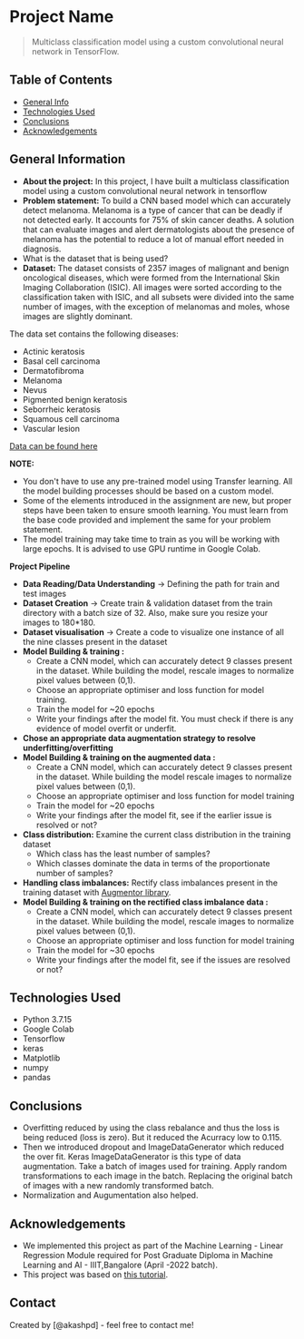 # Project Name
> Multiclass classification model using a custom convolutional neural network in TensorFlow.


## Table of Contents
* [General Info](#general-information)
* [Technologies Used](#technologies-used)
* [Conclusions](#conclusions)
* [Acknowledgements](#acknowledgements)

<!-- You can include any other section that is pertinent to your problem -->

## General Information
- **About the project:** In this project, I have built a multiclass classification model using a custom convolutional neural network in tensorflow
- **Problem statement:** To build a CNN based model which can accurately detect melanoma. Melanoma is a type of cancer that can be deadly if not detected early. It accounts for 75% of skin cancer deaths. A solution that can evaluate images and alert dermatologists about the presence of melanoma has the potential to reduce a lot of manual effort needed in diagnosis.
- What is the dataset that is being used?
- **Dataset:** The dataset consists of 2357 images of malignant and benign oncological diseases, which were formed from the International Skin Imaging Collaboration (ISIC). All images were sorted according to the classification taken with ISIC, and all subsets were divided into the same number of images, with the exception of melanomas and moles, whose images are slightly dominant.


The data set contains the following diseases:

 - Actinic keratosis
 - Basal cell carcinoma
 - Dermatofibroma
 - Melanoma
 - Nevus
 - Pigmented benign keratosis
 - Seborrheic keratosis
 - Squamous cell carcinoma
 - Vascular lesion

[Data can be found here](https://drive.google.com/file/d/1xLfSQUGDl8ezNNbUkpuHOYvSpTyxVhCs/view?usp=sharin)

**NOTE:**

- You don't have to use any pre-trained model using Transfer learning. All the model building processes should be based on a custom model.
- Some of the elements introduced in the assignment are new, but proper steps have been taken to ensure smooth learning. You must learn from the base code provided and implement the same for your problem statement.
- The model training may take time to train as you will be working with large epochs. It is advised to use GPU runtime in Google Colab.
 

**Project Pipeline**
- **Data Reading/Data Understanding** → Defining the path for train and test images 
- **Dataset Creation** → Create train & validation dataset from the train directory with a batch size of 32. Also, make sure you resize your images to 180*180.
- **Dataset visualisation** → Create a code to visualize one instance of all the nine classes present in the dataset 
- **Model Building & training :**
  - Create a CNN model, which can accurately detect 9 classes present in the dataset. While building the model, rescale images to normalize pixel values between (0,1).
  - Choose an appropriate optimiser and loss function for model training.
  - Train the model for ~20 epochs
  - Write your findings after the model fit. You must check if there is any evidence of model overfit or underfit.
- **Chose an appropriate data augmentation strategy to resolve underfitting/overfitting** 
- **Model Building & training on the augmented data :**
  - Create a CNN model, which can accurately detect 9 classes present in the dataset. While building the model rescale images to normalize pixel values between (0,1).
  - Choose an appropriate optimiser and loss function for model training
  - Train the model for ~20 epochs
  - Write your findings after the model fit, see if the earlier issue is resolved or not?
- **Class distribution:** Examine the current class distribution in the training dataset
  - Which class has the least number of samples?
  - Which classes dominate the data in terms of the proportionate number of samples?
- **Handling class imbalances:** Rectify class imbalances present in the training dataset with [Augmentor library](https://augmentor.readthedocs.io/en/master/).
- **Model Building & training on the rectified class imbalance data :**
  - Create a CNN model, which can accurately detect 9 classes present in the dataset. While building the model, rescale images to normalize pixel values between (0,1).
  - Choose an appropriate optimiser and loss function for model training
  - Train the model for ~30 epochs
  - Write your findings after the model fit, see if the issues are resolved or not?

<!-- You don't have to answer all the questions - just the ones relevant to your project. -->

## Technologies Used
- Python 3.7.15
- Google Colab
- Tensorflow
- keras
- Matplotlib
- numpy
- pandas

## Conclusions
- Overfitting reduced by using the class rebalance and thus the loss is being reduced (loss is zero). But it reduced the Acurracy low to 0.115.
- Then we introduced dropout and ImageDataGenerator which reduced the over fit. Keras ImageDataGenerator is this type of data augmentation. Take a batch of images used for training. Apply random transformations to each image in the batch. Replacing the original batch of images with a new randomly transformed batch.
- Normalization and Augumentation also helped.

<!-- As the libraries versions keep on changing, it is recommended to mention the version of library used in this project -->

## Acknowledgements
- We implemented this project as part of the Machine Learning - Linear Regression Module required for Post Graduate Diploma in Machine Learning and AI - IIIT,Bangalore (April -2022 batch).
- This project was based on [this tutorial](https://learn.upgrad.com/course/2880).


## Contact
Created by [@akashpd] - feel free to contact me!


<!-- Optional -->
<!-- ## License -->
<!-- This project is open source and available under the [... License](). -->

<!-- You don't have to include all sections - just the one's relevant to your project -->
